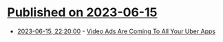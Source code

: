 # [Published on 2023-06-15](index.md)

* [2023-06-15, 22:20:00](https://slashdot.org/story/23/06/15/219232/video-ads-are-coming-to-all-your-uber-apps?utm_source=rss1.0mainlinkanon&utm_medium=feed) - [Video Ads Are Coming To All Your Uber Apps](https://slashdot.org/story/23/06/15/219232/video-ads-are-coming-to-all-your-uber-apps?utm_source=rss1.0mainlinkanon&utm_medium=feed)
